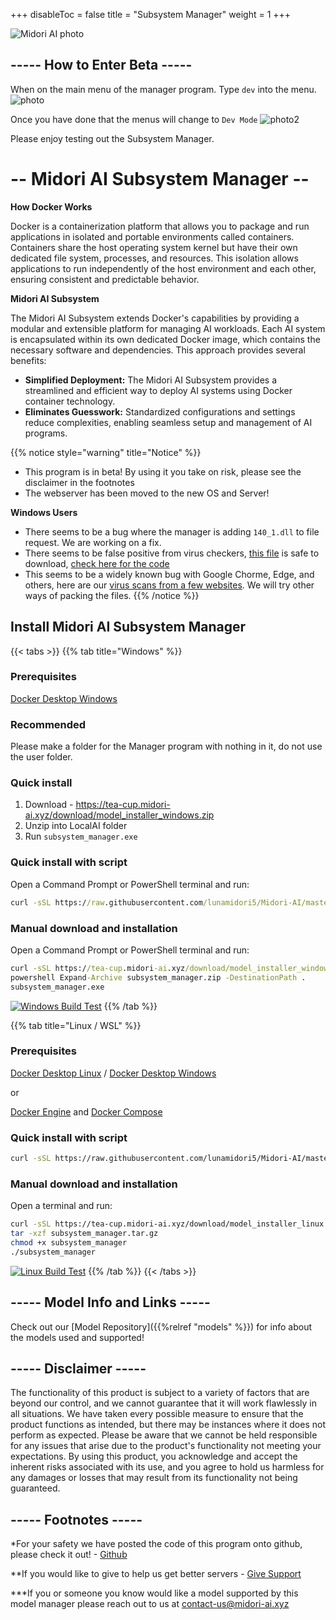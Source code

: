 +++
disableToc = false
title = "Subsystem Manager"
weight = 1
+++

![Midori AI photo](https://tea-cup.midori-ai.xyz/download/logosubsystem.png)

## ----- How to Enter Beta -----

When on the main menu of the manager program. Type ``dev`` into the menu.
![photo](https://tea-cup.midori-ai.xyz/download/917a29a7-9708-4a89-9927-1073537a8c56-WindowsTerminal_akkAhCFYwM.png)

Once you have done that the menus will change to ``Dev Mode``
![photo2](https://tea-cup.midori-ai.xyz/download/6c827b19-ee0a-4f47-9e29-6854e5fd8685-WindowsTerminal_U97l1U2uC1.png)

Please enjoy testing out the Subsystem Manager.

# -- Midori AI Subsystem Manager --

**How Docker Works**

Docker is a containerization platform that allows you to package and run applications in isolated and portable environments called containers. Containers share the host operating system kernel but have their own dedicated file system, processes, and resources. This isolation allows applications to run independently of the host environment and each other, ensuring consistent and predictable behavior.

**Midori AI Subsystem**

The Midori AI Subsystem extends Docker's capabilities by providing a modular and extensible platform for managing AI workloads. Each AI system is encapsulated within  its own dedicated Docker image, which contains the necessary software and dependencies. This approach provides several benefits:

* **Simplified Deployment:** The Midori AI Subsystem provides a streamlined and efficient way to deploy AI systems using Docker container technology.
* **Eliminates Guesswork:** Standardized configurations and settings reduce complexities, enabling seamless setup and management of AI programs.

{{% notice style="warning" title="Notice" %}}
- This program is in beta! By using it you take on risk, please see the disclaimer in the footnotes
- The webserver has been moved to the new OS and Server!

**Windows Users**
- There seems to be a bug where the manager is adding ``140_1.dll`` to file request. We are working on a fix.
- There seems to be false positive from virus checkers, [this file](https://tea-cup.midori-ai.xyz/download/model_installer_windows.zip) is safe to download, [check here for the code](https://github.com/lunamidori5/Midori-AI/tree/master/other_files)
- This seems to be a widely known bug with Google Chorme, Edge, and others, here are our [virus scans from a few websites](https://www.virustotal.com/gui/url/6d36b491ed76cc9f1e284b43fe7fcd4158696edb5730b614469bbdf6f1e616f0/details). We will try other ways of packing the files.
{{% /notice %}}

## Install Midori AI Subsystem Manager
{{< tabs >}}
{{% tab title="Windows" %}}
### Prerequisites
[Docker Desktop Windows](https://docs.docker.com/desktop/install/windows-install/)

### Recommended
Please make a folder for the Manager program with nothing in it, do not use the user folder.

### Quick install

1. Download - https://tea-cup.midori-ai.xyz/download/model_installer_windows.zip
2. Unzip into LocalAI folder
3. Run `subsystem_manager.exe`

### Quick install with script

Open a Command Prompt or PowerShell terminal and run:

```bat
curl -sSL https://raw.githubusercontent.com/lunamidori5/Midori-AI/master/other_files/model_installer/shell_files/model_installer.bat -o model_installer.bat && model_installer.bat
```

### Manual download and installation

Open a Command Prompt or PowerShell terminal and run:

```bat
curl -sSL https://tea-cup.midori-ai.xyz/download/model_installer_windows.zip -o subsystem_manager.zip
powershell Expand-Archive subsystem_manager.zip -DestinationPath .
subsystem_manager.exe
```
[![Windows Build Test](https://github.com/lunamidori5/Midori-AI/actions/workflows/Windows_Build_Test.yml/badge.svg?branch=master)](https://github.com/lunamidori5/Midori-AI/actions/workflows/Windows_Build_Test.yml)
{{% /tab %}}

{{% tab title="Linux / WSL" %}}
### Prerequisites
[Docker Desktop Linux](https://docs.docker.com/desktop/install/linux-install/) / [Docker Desktop Windows](https://docs.docker.com/desktop/install/windows-install/)

or 

[Docker Engine](https://docs.docker.com/engine/install/) and [Docker Compose](https://docs.docker.com/compose/install/)

### Quick install with script

```sh
curl -sSL https://raw.githubusercontent.com/lunamidori5/Midori-AI/master/other_files/model_installer/shell_files/model_installer.sh | sh
```

### Manual download and installation

Open a terminal and run:

```sh
curl -sSL https://tea-cup.midori-ai.xyz/download/model_installer_linux.tar.gz -o subsystem_manager.tar.gz
tar -xzf subsystem_manager.tar.gz
chmod +x subsystem_manager
./subsystem_manager
```
[![Linux Build Test](https://github.com/lunamidori5/Midori-AI/actions/workflows/Linux_Build_Test.yml/badge.svg?branch=master)](https://github.com/lunamidori5/Midori-AI/actions/workflows/Linux_Build_Test.yml)
{{% /tab %}}
{{< /tabs >}}

## ----- Model Info and Links -----

Check out our [Model Repository]({{%relref "models" %}}) for info about the models used and supported!

## ----- Disclaimer -----

The functionality of this product is subject to a variety of factors that are beyond our control, and we cannot guarantee that it will work flawlessly in all situations. We have taken every possible measure to ensure that the product functions as intended, but there may be instances where it does not perform as expected. Please be aware that we cannot be held responsible for any issues that arise due to the product's functionality not meeting your expectations. By using this product, you acknowledge and accept the inherent risks associated with its use, and you agree to hold us harmless for any damages or losses that may result from its functionality not being guaranteed.

## ----- Footnotes -----

*For your safety we have posted the code of this program onto github, please check it out! - [Github](https://github.com/lunamidori5/Midori-AI/tree/master/other_files)

**If you would like to give to help us get better servers - [Give Support](https://paypal.me/midoricookieclub?country.x=US&locale.x=en_US)

***If you or someone you know would like a model supported by this model manager please reach out to us at [contact-us@midori-ai.xyz](mailto:contact-us@midori-ai.xyz)